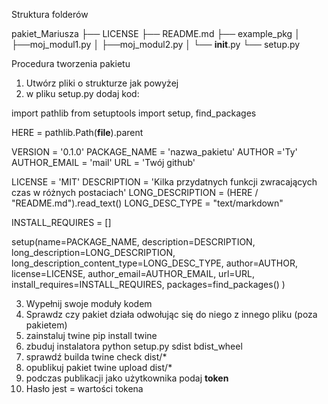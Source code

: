 ﻿Struktura folderów 

pakiet_Mariusza
├── LICENSE
├── README.md
├── example_pkg
│	├──moj_modul1.py
│	├──moj_modul2.py
│   └── __init__.py
└── setup.py

Procedura tworzenia pakietu
1. Utwórz pliki o strukturze jak powyżej
2. w pliku setup.py dodaj kod:

import pathlib
from setuptools import setup, find_packages

HERE = pathlib.Path(__file__).parent

VERSION = '0.1.0'
PACKAGE_NAME = 'nazwa_pakietu'
AUTHOR ='Ty'
AUTHOR_EMAIL = 'mail'
URL = 'Twój github'

LICENSE = 'MIT'
DESCRIPTION = 'Kilka przydatnych funkcji zwracających czas w różnych postaciach'
LONG_DESCRIPTION = (HERE / "README.md").read_text()
LONG_DESC_TYPE = "text/markdown"

INSTALL_REQUIRES = []

setup(name=PACKAGE_NAME,
      description=DESCRIPTION,
      long_description=LONG_DESCRIPTION,
      long_description_content_type=LONG_DESC_TYPE,
      author=AUTHOR,
      license=LICENSE,
      author_email=AUTHOR_EMAIL,
      url=URL,
      install_requires=INSTALL_REQUIRES,
      packages=find_packages()
)

3. Wypełnij swoje moduły kodem
4. Sprawdz czy pakiet działa odwołując się do niego z innego pliku (poza pakietem)
5. zainstaluj twine     pip install twine
6. zbuduj instalatora   python setup.py sdist bdist_wheel
7. sprawdź builda       twine check dist/*
8. opublikuj pakiet     twine upload dist/*
9. podczas publikacji jako użytkownika podaj __token__
10. Hasło jest = wartości tokena